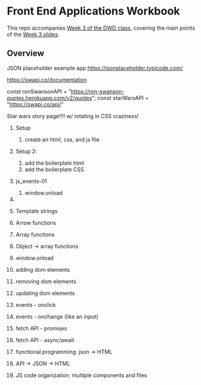 # Front End Applications Workbook

This repo accompanies [Week 3 of the DWD class](https://github.com/itp-dwd/2020-spring/blob/master/weeks/03_front-end-applications.md), covering the main points of the [Week 3 slides](https://docs.google.com/presentation/d/100WtCNmj6iJA8loNarUAnuLM5LoS09k2WkWhmRGJU_g/edit).


## Overview

JSON placeholder example app 
https://jsonplaceholder.typicode.com/

https://swapi.co/documentation

const ronSwansonAPI = "https://ron-swanson-quotes.herokuapp.com/v2/quotes";
const starWarsAPI = "https://swapi.co/api/"

Star wars story page!!!! w/ rotating in CSS craziness!

1. Setup
   1. create an html, css, and js file 
2. Setup 2:
   1. add the boilerplate html 
   2. add the boilerplate CSS
3. js_events-01
   1. window.onload
4. 


5. Template strings
6. Arrow functions
7. Array functions
8. Object -> array functions
9. window.onload
10. adding dom elements
11. removing dom elements
12. updating dom elements
13. events - onclick
14. events - onchange (like an input)
15. fetch API - promises
16. fetch API - async/await
17. functional programming: json -> HTML
18. API -> JSON -> HTML
19. JS code organization: multiple components and files